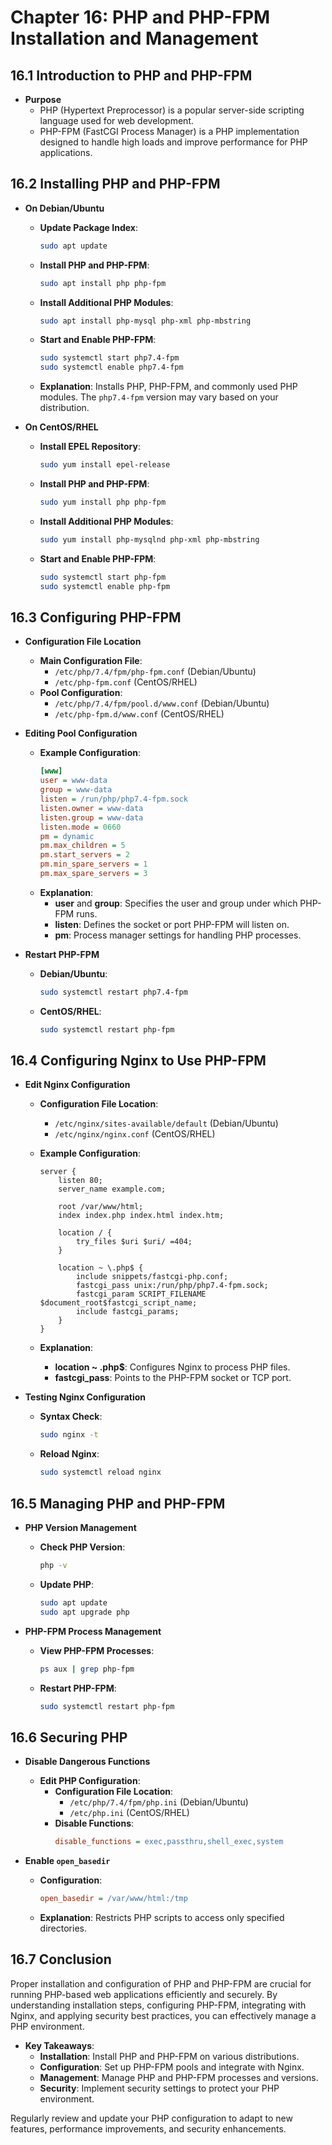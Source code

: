 # Chapter 16: PHP and PHP-FPM Installation and Management

## 16.1 Introduction to PHP and PHP-FPM
- **Purpose**
  - PHP (Hypertext Preprocessor) is a popular server-side scripting language used for web development.
  - PHP-FPM (FastCGI Process Manager) is a PHP implementation designed to handle high loads and improve performance for PHP applications.

## 16.2 Installing PHP and PHP-FPM
- **On Debian/Ubuntu**
  - **Update Package Index**:
    ```bash
    sudo apt update
    ```
  - **Install PHP and PHP-FPM**:
    ```bash
    sudo apt install php php-fpm
    ```
  - **Install Additional PHP Modules**:
    ```bash
    sudo apt install php-mysql php-xml php-mbstring
    ```
  - **Start and Enable PHP-FPM**:
    ```bash
    sudo systemctl start php7.4-fpm
    sudo systemctl enable php7.4-fpm
    ```
  - **Explanation**: Installs PHP, PHP-FPM, and commonly used PHP modules. The `php7.4-fpm` version may vary based on your distribution.

- **On CentOS/RHEL**
  - **Install EPEL Repository**:
    ```bash
    sudo yum install epel-release
    ```
  - **Install PHP and PHP-FPM**:
    ```bash
    sudo yum install php php-fpm
    ```
  - **Install Additional PHP Modules**:
    ```bash
    sudo yum install php-mysqlnd php-xml php-mbstring
    ```
  - **Start and Enable PHP-FPM**:
    ```bash
    sudo systemctl start php-fpm
    sudo systemctl enable php-fpm
    ```

## 16.3 Configuring PHP-FPM
- **Configuration File Location**
  - **Main Configuration File**:
    - `/etc/php/7.4/fpm/php-fpm.conf` (Debian/Ubuntu)
    - `/etc/php-fpm.conf` (CentOS/RHEL)
  - **Pool Configuration**:
    - `/etc/php/7.4/fpm/pool.d/www.conf` (Debian/Ubuntu)
    - `/etc/php-fpm.d/www.conf` (CentOS/RHEL)

- **Editing Pool Configuration**
  - **Example Configuration**:
    ```ini
    [www]
    user = www-data
    group = www-data
    listen = /run/php/php7.4-fpm.sock
    listen.owner = www-data
    listen.group = www-data
    listen.mode = 0660
    pm = dynamic
    pm.max_children = 5
    pm.start_servers = 2
    pm.min_spare_servers = 1
    pm.max_spare_servers = 3
    ```
  - **Explanation**:
    - **user** and **group**: Specifies the user and group under which PHP-FPM runs.
    - **listen**: Defines the socket or port PHP-FPM will listen on.
    - **pm**: Process manager settings for handling PHP processes.

- **Restart PHP-FPM**
  - **Debian/Ubuntu**:
    ```bash
    sudo systemctl restart php7.4-fpm
    ```
  - **CentOS/RHEL**:
    ```bash
    sudo systemctl restart php-fpm
    ```

## 16.4 Configuring Nginx to Use PHP-FPM
- **Edit Nginx Configuration**
  - **Configuration File Location**:
    - `/etc/nginx/sites-available/default` (Debian/Ubuntu)
    - `/etc/nginx/nginx.conf` (CentOS/RHEL)

  - **Example Configuration**:
    ```nginx
    server {
        listen 80;
        server_name example.com;

        root /var/www/html;
        index index.php index.html index.htm;

        location / {
            try_files $uri $uri/ =404;
        }

        location ~ \.php$ {
            include snippets/fastcgi-php.conf;
            fastcgi_pass unix:/run/php/php7.4-fpm.sock;
            fastcgi_param SCRIPT_FILENAME $document_root$fastcgi_script_name;
            include fastcgi_params;
        }
    }
    ```
  - **Explanation**:
    - **location ~ \.php$**: Configures Nginx to process PHP files.
    - **fastcgi_pass**: Points to the PHP-FPM socket or TCP port.

- **Testing Nginx Configuration**
  - **Syntax Check**:
    ```bash
    sudo nginx -t
    ```
  - **Reload Nginx**:
    ```bash
    sudo systemctl reload nginx
    ```

## 16.5 Managing PHP and PHP-FPM
- **PHP Version Management**
  - **Check PHP Version**:
    ```bash
    php -v
    ```
  - **Update PHP**:
    ```bash
    sudo apt update
    sudo apt upgrade php
    ```

- **PHP-FPM Process Management**
  - **View PHP-FPM Processes**:
    ```bash
    ps aux | grep php-fpm
    ```
  - **Restart PHP-FPM**:
    ```bash
    sudo systemctl restart php-fpm
    ```

## 16.6 Securing PHP
- **Disable Dangerous Functions**
  - **Edit PHP Configuration**:
    - **Configuration File Location**:
      - `/etc/php/7.4/fpm/php.ini` (Debian/Ubuntu)
      - `/etc/php.ini` (CentOS/RHEL)
    - **Disable Functions**:
      ```ini
      disable_functions = exec,passthru,shell_exec,system
      ```

- **Enable `open_basedir`**
  - **Configuration**:
    ```ini
    open_basedir = /var/www/html:/tmp
    ```
  - **Explanation**: Restricts PHP scripts to access only specified directories.

## 16.7 Conclusion
Proper installation and configuration of PHP and PHP-FPM are crucial for running PHP-based web applications efficiently and securely. By understanding installation steps, configuring PHP-FPM, integrating with Nginx, and applying security best practices, you can effectively manage a PHP environment.

- **Key Takeaways**:
  - **Installation**: Install PHP and PHP-FPM on various distributions.
  - **Configuration**: Set up PHP-FPM pools and integrate with Nginx.
  - **Management**: Manage PHP and PHP-FPM processes and versions.
  - **Security**: Implement security settings to protect your PHP environment.

Regularly review and update your PHP configuration to adapt to new features, performance improvements, and security enhancements.
